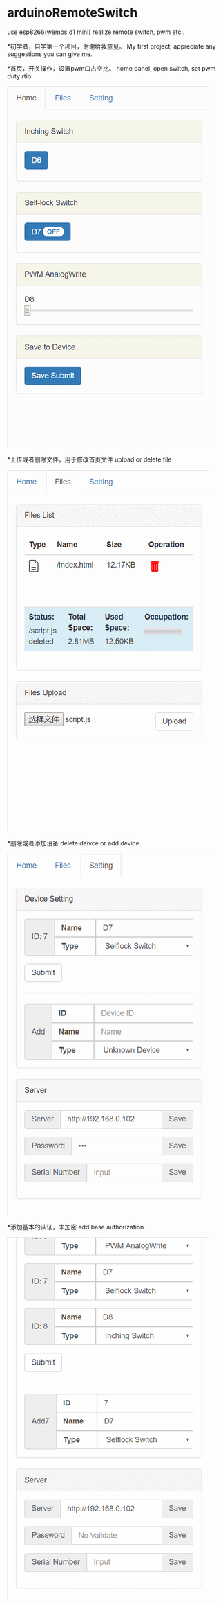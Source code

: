 # arduinoRemoteSwitch
use esp8266(wemos d1 mini) realize remote switch, pwm etc..

*初学者，自学第一个项目，谢谢给我意见。
My first project, appreciate any suggestions you can give me.


*首页，开关操作，设置pwm口占空比。
home panel, open switch, set pwm duty rtio.

![deviceOperate](https://github.com/oocco/arduinoRemoteSwitch/blob/master/readme/homePanel.gif)


*上传或者删除文件，用于修改首页文件
upload or delete file

![deviceOperate](https://github.com/oocco/arduinoRemoteSwitch/blob/master/readme/filePanel.gif)


*删除或者添加设备
delete deivce or add device

![deviceOperate](https://github.com/oocco/arduinoRemoteSwitch/blob/master/readme/deviceOperate.gif)


*添加基本的认证，未加密
add base authorization

![deviceOperate](https://github.com/oocco/arduinoRemoteSwitch/blob/master/readme/passwordSet.gif)

